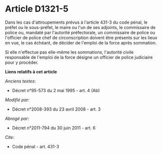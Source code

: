 # Article D1321-5

Dans les cas d'attroupements prévus à l'article 431-3 du code pénal, le préfet ou le sous-préfet, le maire ou l'un de ses
adjoints, le commissaire de police ou, mandaté par l'autorité préfectorale, un commissaire de police ou l'officier de police
chef de circonscription doivent être présents sur les lieux en vue, le cas échéant, de décider de l'emploi de la force après
sommation. 

Si elle n'effectue pas elle-même les sommations, l'autorité civile responsable de l'emploi de la force désigne un officier de
police judiciaire pour y procéder.

**Liens relatifs à cet article**

_Anciens textes_:

  - Décret n°95-573 du 2 mai 1995 - art. 4 (Ab)

_Modifié par_:

  - Décret n°2008-393 du 23 avril 2008 - art. 3

_Abrogé par_:

  - Décret n°2011-794 du 30 juin 2011 - art. 6

_Cite_:

  - Code pénal - art. 431-3
